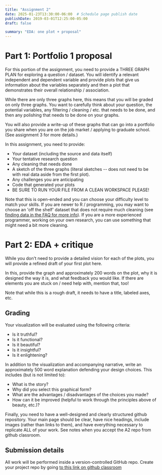 ```yaml
---
title: "Assignment 2"
date: 2025-01-23T13:30:00-06:00  # Schedule page publish date
publishDate: 2019-03-01T12:25:00-05:00
draft: false

summary: "EDA: one plot + proposal"
---
```


# Part 1: Portfolio 1 proposal

For this portion of the assignment, you need to provide a THREE GRAPH PLAN for exploring a question / dataset. You will identify a relevant independent and dependent variable and provide plots that give us information about the variables separately and then a plot that demonstrates their overall relationship / association.

While there are only three graphs here, this means that you will be graded on only three graphs. You want to carefully think about your question, the potential variables, any filtering / cleaning / etc. that needs to be done, and then any polishing that needs to be done on your graphs.

You will also provide a write-up of these graphs that can go into a portfolio you share when you are on the job market / applying to graduate school. (See assignment 3 for more details.)

In this assignment, you need to provide:

-   Your dataset (including the source and data itself)
-   Your tentative research question
-   Any cleaning that needs done
-   A sketch of the three graphs (literal sketches -- does not need to be with real data aside from the first plot).
-   Any challenges you are anticipating
-   Code that generated your plots
-   BE SURE TO RUN YOUR FILE FROM A CLEAN WORKSPACE PLEASE!

Note that this is open-ended and you can choose your difficulty level to match your skills. If you are newer to R / programming, you may want to choose an 'off the shelf' dataset that does not require much cleaning (see [finding data in the FAQ for more info](https://macs40700.netlify.app/faq/)). If you are a more experienced programmer, working on your own research, you can use something that might need a bit more cleaning.

# Part 2: EDA + critique

While you don't need to provide a detailed vision for each of the plots, you will provide a refined draft of your first plot here.

In this, provide the graph and approximately 200 words on the plot, why it is designed the way it is, and what feedback you would like. If there are elements you are stuck on / need help with, mention that, too!

Note that while this is a rough draft, it needs to have a title, labeled axes, etc.

## Grading

Your visualization will be evaluated using the following criteria:

-   Is it truthful?
-   Is it functional?
-   Is it beautiful?
-   Is it insightful?
-   Is it enlightening?

In addition to the visualization and accompanying narrative, write an approximately 500 word explanation defending your design choices. This includes (but is not limited to):

-   What is the story?
-   Why did you select this graphical form?
-   What are the advantages / disadvantages of the choices you made?
-   How can it be improved (helpful to work through the principles above of beauty, etc.)?

Finally, you need to have a well-designed and clearly structured github repository. Your main page should be clear, have nice headings, include images (rather than links to them), and have everything necessary to replicate ALL of your work. See notes when you accept the A2 repo from github classroom.

## Submission details

All work will be performed inside a version-controlled GitHub repo. Create your project repo by going [to this link on github classroom](https://classroom.github.com/a/r_vTsv6J)
